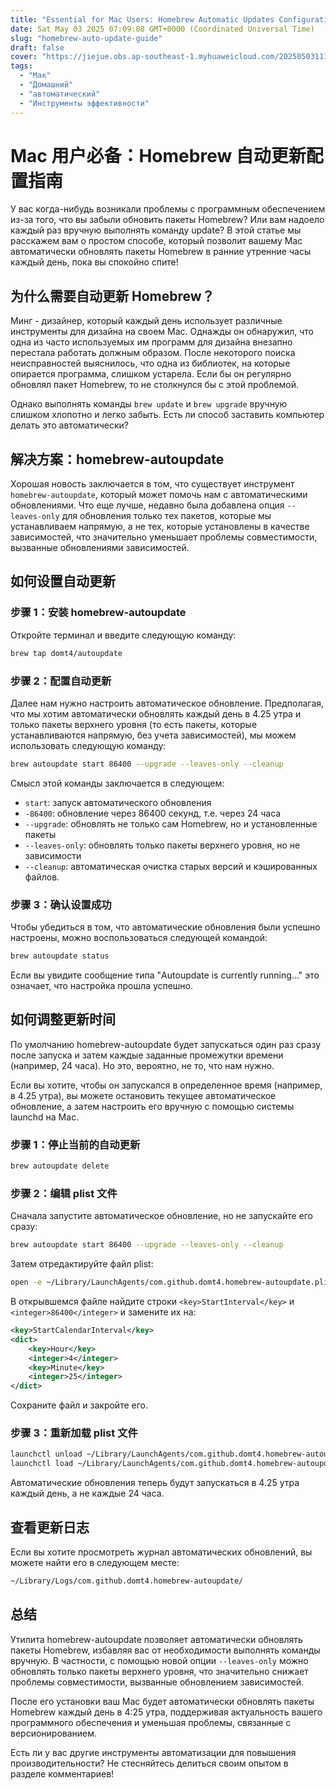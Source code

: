 ```yaml
---
title: "Essential for Mac Users: Homebrew Automatic Updates Configuration Guide"
date: Sat May 03 2025 07:09:08 GMT+0000 (Coordinated Universal Time)
slug: "homebrew-auto-update-guide"
draft: false
cover: "https://jiejue.obs.ap-southeast-1.myhuaweicloud.com/20250503111511793.webp"
tags:
  - "Мак"
  - "Домашний"
  - "автоматический"
  - "Инструменты эффективности"
---
```


# Mac 用户必备：Homebrew 自动更新配置指南

У вас когда-нибудь возникали проблемы с программным обеспечением из-за того, что вы забыли обновить пакеты Homebrew? Или вам надоело каждый раз вручную выполнять команду update? В этой статье мы расскажем вам о простом способе, который позволит вашему Mac автоматически обновлять пакеты Homebrew в ранние утренние часы каждый день, пока вы спокойно спите!

<!--more-->

## 为什么需要自动更新 Homebrew？

Минг - дизайнер, который каждый день использует различные инструменты для дизайна на своем Mac. Однажды он обнаружил, что одна из часто используемых им программ для дизайна внезапно перестала работать должным образом. После некоторого поиска неисправностей выяснилось, что одна из библиотек, на которые опирается программа, слишком устарела. Если бы он регулярно обновлял пакет Homebrew, то не столкнулся бы с этой проблемой.

Однако выполнять команды `brew update` и `brew upgrade` вручную слишком хлопотно и легко забыть. Есть ли способ заставить компьютер делать это автоматически?

## 解决方案：homebrew-autoupdate

Хорошая новость заключается в том, что существует инструмент `homebrew-autoupdate`, который может помочь нам с автоматическими обновлениями. Что еще лучше, недавно была добавлена опция `--leaves-only` для обновления только тех пакетов, которые мы устанавливаем напрямую, а не тех, которые установлены в качестве зависимостей, что значительно уменьшает проблемы совместимости, вызванные обновлениями зависимостей.

## 如何设置自动更新

### 步骤 1：安装 homebrew-autoupdate

Откройте терминал и введите следующую команду:

```bash
brew tap domt4/autoupdate
```

### 步骤 2：配置自动更新

Далее нам нужно настроить автоматическое обновление. Предполагая, что мы хотим автоматически обновлять каждый день в 4.25 утра и только пакеты верхнего уровня (то есть пакеты, которые устанавливаются напрямую, без учета зависимостей), мы можем использовать следующую команду:

```bash
brew autoupdate start 86400 --upgrade --leaves-only --cleanup
```

Смысл этой команды заключается в следующем:
- `start`: запуск автоматического обновления
- `-86400`: обновление через 86400 секунд, т.е. через 24 часа
- `--upgrade`: обновлять не только сам Homebrew, но и установленные пакеты
- `--leaves-only`: обновлять только пакеты верхнего уровня, но не зависимости
- `--cleanup`: автоматическая очистка старых версий и кэшированных файлов.

### 步骤 3：确认设置成功

Чтобы убедиться в том, что автоматические обновления были успешно настроены, можно воспользоваться следующей командой:

```bash
brew autoupdate status
```

Если вы увидите сообщение типа "Autoupdate is currently running..." это означает, что настройка прошла успешно.

## 如何调整更新时间

По умолчанию homebrew-autoupdate будет запускаться один раз сразу после запуска и затем каждые заданные промежутки времени (например, 24 часа). Но это, вероятно, не то, что нам нужно.

Если вы хотите, чтобы он запускался в определенное время (например, в 4.25 утра), вы можете остановить текущее автоматическое обновление, а затем настроить его вручную с помощью системы launchd на Mac.

### 步骤 1：停止当前的自动更新

```bash
brew autoupdate delete
```

### 步骤 2：编辑 plist 文件

Сначала запустите автоматическое обновление, но не запускайте его сразу:

```bash
brew autoupdate start 86400 --upgrade --leaves-only --cleanup
```

Затем отредактируйте файл plist:

```bash
open -e ~/Library/LaunchAgents/com.github.domt4.homebrew-autoupdate.plist
```

В открывшемся файле найдите строки `<key>StartInterval</key>` и `<integer>86400</integer>` и замените их на:

```xml
<key>StartCalendarInterval</key>
<dict>
    <key>Hour</key>
    <integer>4</integer>
    <key>Minute</key>
    <integer>25</integer>
</dict>
```

Сохраните файл и закройте его.

### 步骤 3：重新加载 plist 文件

```bash
launchctl unload ~/Library/LaunchAgents/com.github.domt4.homebrew-autoupdate.plist
launchctl load ~/Library/LaunchAgents/com.github.domt4.homebrew-autoupdate.plist
```

Автоматические обновления теперь будут запускаться в 4.25 утра каждый день, а не каждые 24 часа.

## 查看更新日志

Если вы хотите просмотреть журнал автоматических обновлений, вы можете найти его в следующем месте:

```bash
~/Library/Logs/com.github.domt4.homebrew-autoupdate/
```

## 总结

Утилита homebrew-autoupdate позволяет автоматически обновлять пакеты Homebrew, избавляя вас от необходимости выполнять команды вручную. В частности, с помощью новой опции `--leaves-only` можно обновлять только пакеты верхнего уровня, что значительно снижает проблемы совместимости, вызванные обновлением зависимостей.

После его установки ваш Mac будет автоматически обновлять пакеты Homebrew каждый день в 4:25 утра, поддерживая актуальность вашего программного обеспечения и уменьшая проблемы, связанные с версионированием.

Есть ли у вас другие инструменты автоматизации для повышения производительности? Не стесняйтесь делиться своим опытом в разделе комментариев!